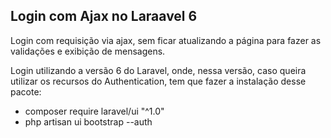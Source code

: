 ## Login com Ajax no Laraavel 6

Login com requisição via ajax, sem ficar atualizando a página para fazer as validações e exibição de mensagens.

Login utilizando a versão 6 do Laravel, onde, nessa versão, caso queira utilizar os recursos do Authentication, tem que fazer a instalação desse pacote:

- composer require laravel/ui "^1.0"  
- php artisan ui bootstrap --auth  





